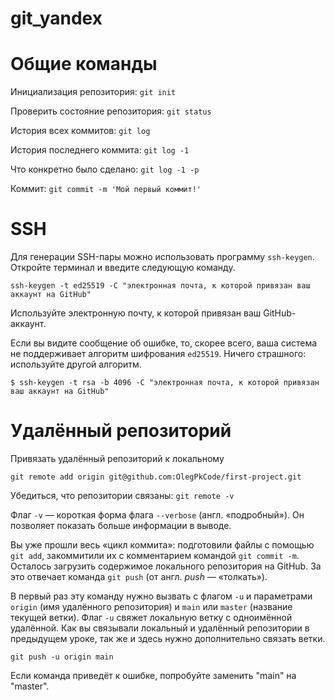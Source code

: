 # git_yandex

# Общие команды

Инициализация репозитория: `git init`  

Проверить состояние репозитория: `git status`

История всех коммитов: `git log`  

История последнего коммита: `git log -1`

Что конкретно было сделано: `git log -1 -p`

Коммит: `git commit -m 'Мой первый коммит!'`

# SSH

Для генерации SSH-пары можно использовать программу `ssh-keygen`. Откройте терминал и введите следующую команду.

```
ssh-keygen -t ed25519 -C "электронная почта, к которой привязан ваш аккаунт на GitHub" 
```

Используйте электронную почту, к которой привязан ваш GitHub-аккаунт.

Если вы видите сообщение об ошибке, то, скорее всего, ваша система не поддерживает алгоритм шифрования `ed25519`. Ничего страшного: используйте другой алгоритм.

```
$ ssh-keygen -t rsa -b 4096 -C "электронная почта, к которой привязан ваш аккаунт на GitHub" 
```

# Удалённый репозиторий

Привязать удалённый репозиторий к локальному

```
git remote add origin git@github.com:OlegPkCode/first-project.git
```

Убедиться, что репозитории связаны: `git remote -v`

Флаг `-v` — короткая форма флага `--verbose` (англ. «подробный»). Он позволяет показать больше информации в выводе.

Вы уже прошли весь «цикл коммита»: подготовили файлы с помощью `git add`, закоммитили их с комментарием командой `git commit -m`. Осталось загрузить содержимое локального репозитория на GitHub. За это отвечает команда `git push` (от англ. _push_ — «толкать»).

В первый раз эту команду нужно вызвать с флагом `-u` и параметрами `origin` (имя удалённого репозитория) и `main` или `master` (название текущей ветки). Флаг `-u` свяжет локальную ветку с одноимённой удалённой. Как вы связывали локальный и удалённый репозитории в предыдущем уроке, так же и здесь нужно дополнительно связать ветки.

```
git push -u origin main
```

Если команда приведёт к ошибке, попробуйте  заменить "main" на "master". 
